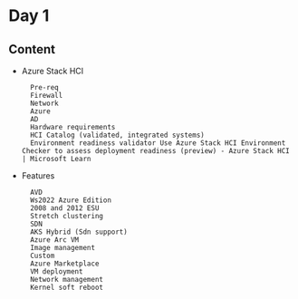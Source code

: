 # Day 1

## Content

* Azure Stack HCI 

		Pre-req 
		Firewall 
		Network 
		Azure 
		AD 
		Hardware requirements 
		HCI Catalog (validated, integrated systems) 
		Environment readiness validator Use Azure Stack HCI Environment Checker to assess deployment readiness (preview) - Azure Stack HCI | Microsoft Learn 

* Features 
	
		AVD 
		Ws2022 Azure Edition 
		2008 and 2012 ESU 
		Stretch clustering 
		SDN 
		AKS Hybrid (Sdn support) 
		Azure Arc VM 
		Image management 
		Custom 
		Azure Marketplace 
		VM deployment 
		Network management 
		Kernel soft reboot

